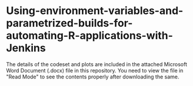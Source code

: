 # Using-environment-variables-and-parametrized-builds-for-automating-R-applications-with-Jenkins

The details of the codeset and plots are included in the attached Microsoft Word Document (.docx) file in this repository. 
You need to view the file in "Read Mode" to see the contents properly after downloading the same.
